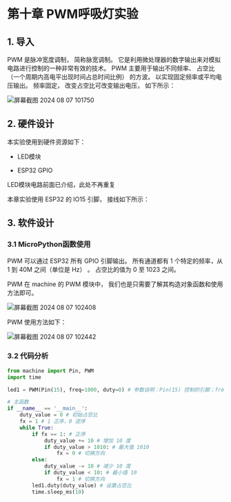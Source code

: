 # 第十章 PWM呼吸灯实验

## 1. 导入

PWM 是脉冲宽度调制， 简称脉宽调制。 它是利用微处理器的数字输出来对模拟电路进行控制的一种非常有效的技术。 PWM 主要用于输出不同频率、 占空比（一个周期内高电平出现时间占总时间比例） 的方波。 以实现固定频率或平均电压输出。 频率固定， 改变占空比可改变输出电压， 如下所示：

![屏幕截图 2024 08 07 101750](https://img.picgo.net/2024/08/07/-2024-08-07-101750394063a88bbfa7dd.png)

## 2. 硬件设计

本实验使用到硬件资源如下：

- LED模块

- ESP32 GPIO

LED模块电路前面已介绍，此处不再重复

本章实验使用 ESP32 的 IO15 引脚， 接线如下所示：

## 3. 软件设计

### 3.1 MicroPython函数使用

PWM 可以通过 ESP32 所有 GPIO 引脚输出。 所有通道都有 1 个特定的频率，从 1 到 40M 之间（单位是 Hz） 。 占空比的值为 0 至 1023 之间。

PWM 在 machine 的 PWM 模块中， 我们也是只需要了解其构造对象函数和使用方法即可。

![屏幕截图 2024 08 07 102408](https://img.picgo.net/2024/08/07/-2024-08-07-102408d29992b8eb69b381.png)

PWM 使用方法如下：

![屏幕截图 2024 08 07 102442](https://img.picgo.net/2024/08/07/-2024-08-07-10244256e7b71e38e3c529.png)

### 3.2 代码分析

```python
from machine import Pin, PWM
import time

led1 = PWM(Pin(15), freq=1000, duty=0) # 参数说明：Pin(15) 控制的引脚；freq=1000 频率；duty=0 初始占空比

# 主函数
if __name__ == '__main__':
    duty_value = 0 # 初始占空比
    fx = 1 # 1 正序，0 逆序
    while True:
        if fx == 1: # 正序
            duty_value += 10 # 增加 10 度
            if duty_value > 1010: # 最大值 1010
                fx = 0 # 切换方向
        else:
            duty_value -= 10 # 减少 10 度
            if duty_value < 10: # 最小值 10
                fx = 1 # 切换方向
        led1.duty(duty_value) # 设置占空比
        time.sleep_ms(10)       

```


